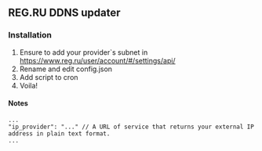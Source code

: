 ## REG.RU DDNS updater 
### Installation
1. Ensure to add your provider`s subnet in https://www.reg.ru/user/account/#/settings/api/
2. Rename and edit config.json
3. Add script to cron
4. Voila!

#### Notes
``` 
...
"ip_provider": "..." // A URL of service that returns your external IP address in plain text format. 
...
```
